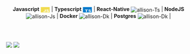 <!--<img align="center" alt="dws.soft" height="240" width="1290" src="./panel-logo.png" />-->

<div style="display: inline_block" align="center">
  <b>Javascript</b>
  <img align="center" alt="allison-Js" height="15" width="25" src="https://raw.githubusercontent.com/devicons/devicon/master/icons/javascript/javascript-plain.svg"> |
  <b>Typescript</b>
  <img align="center" alt="allison-Ts" height="15" width="25" src="https://raw.githubusercontent.com/devicons/devicon/master/icons/typescript/typescript-plain.svg"> |  
  <b>React-Native</b>
  <img align="center" alt="allison-Ts" height="15" width="25" src="https://cdn.jsdelivr.net/gh/devicons/devicon/icons/react/react-original.svg" /> |
  <b>NodeJS</b>
  <img align="center" alt="allison-Js" height="15" width="25" src="https://cdn.jsdelivr.net/gh/devicons/devicon/icons/nodejs/nodejs-original.svg" /> |
  <b>Docker</b>
  <img align="center" alt="allison-Dk" height="15" width="25" src="https://cdn.jsdelivr.net/gh/devicons/devicon/icons/docker/docker-original.svg" /> |
  <b>Postgres</b>
  <img align="center" alt="allison-Dk" height="15" width="25" src="https://cdn.jsdelivr.net/gh/devicons/devicon/icons/postgresql/postgresql-original.svg" /> |
</div>

<br><br>

<div>
 <a href="mailton:allyssondbv71@gmail.com"><img src="https://img.shields.io/badge/Gmail-D14836?style=for-the-badge&logo=gmail&logoColor=white"></a>
  <a href="https://www.linkedin.com/in/allison-dawes-17577b133/"><img src="https://img.shields.io/badge/LinkedIn-0077B5?style=for-the-badge&logo=linkedin&logoColor=white"></a>
</div>

<!--
**AllisonDawes/AllisonDawes** is a ✨ _special_ ✨ repository because its `README.md` (this file) appears on your GitHub profile.

Here are some ideas to get you started:

- 🔭 I’m currently working on ...
- 🌱 I’m currently learning ...
- 👯 I’m looking to collaborate on ...
- 🤔 I’m looking for help with ...
- 💬 Ask me about ...
- 📫 How to reach me: ...
- 😄 Pronouns: ...
- ⚡ Fun fact: ...
-->
